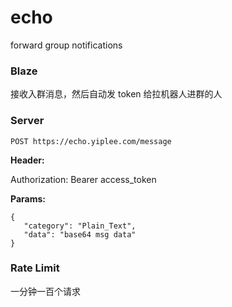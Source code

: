 # echo
forward group notifications

### Blaze

接收入群消息，然后自动发 token 给拉机器人进群的人

### Server

```http request
POST https://echo.yiplee.com/message
```

**Header:**

Authorization: Bearer access_token

**Params:**

```json5
{
   "category": "Plain_Text",
   "data": "base64 msg data"
}
```


### Rate Limit

一分钟一百个请求
